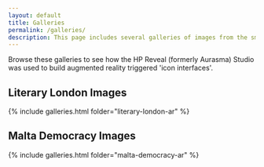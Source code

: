 ```yaml
---
layout: default
title: Galleries
permalink: /galleries/
description: This page includes several galleries of images from the smart learning augmented reality working processes, journey AR interfaces and others.
---
```


Browse these galleries to see how the HP Reveal (formerly Aurasma) Studio was used to build augmented reality triggered 'icon interfaces'.

## Literary London Images

{% include galleries.html folder="literary-london-ar" %}



## Malta Democracy Images

{% include galleries.html folder="malta-democracy-ar" %}
